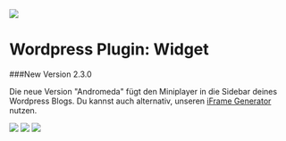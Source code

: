 <img src="https://raw.githubusercontent.com/ReliveRadio/reliveradio-ressources/master/github-navi/nav-plugins.png">

Wordpress Plugin: Widget
=======================

###New Version 2.3.0

Die neue Version "Andromeda" fügt den Miniplayer in die Sidebar deines Wordpress Blogs. 
Du kannst auch alternativ, unseren <a href="http://cm.wikibyte.org/testcodes/MiniPlayerGenator/">iFrame Generator</a> nutzen.

<img src="https://raw.github.com/ReliveRadio/reliveradio-wordpress-plugin_miniplayer/master/screen_1.png">
<img src="https://raw.github.com/ReliveRadio/reliveradio-wordpress-plugin_miniplayer/master/screen_2.png">
<img src="https://raw.github.com/ReliveRadio/reliveradio-wordpress-plugin_miniplayer/master/screen_3.png">
